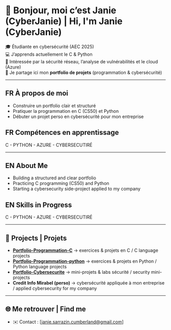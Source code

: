 # 👋 Bonjour, moi c’est Janie (CyberJanie) | Hi, I'm Janie (CyberJanie)

🎓 Étudiante en cybersécurité (AEC 2025)  
💻 J’apprends actuellement le C & Python  
🔐 Intéressée par la sécurité réseau, l’analyse de vulnérabilités et le cloud (Azure)  
📂 Je partage ici mon **portfolio de projets** (programmation & cybersécurité)  

---

## FR À propos de moi
- Construire un portfolio clair et structuré  
- Pratiquer la programmation en C (CS50) et Python  
- Débuter un projet perso en cybersécurité pour mon entreprise  

## FR Compétences en apprentissage
C - PYTHON - AZURE - CYBERSECUTIRÉ

---

## EN About Me
- Building a structured and clear portfolio  
- Practicing C programming (CS50) and Python  
- Starting a cybersecurity side-project applied to my company  

## EN Skills in Progress
C - PYTHON - AZURE - CYBERSECUTIRÉ

---

## 📌 Projects | Projets
- **[Portfolio-Programmation-C](https://github.com/Cyberjanie/Programmation-c)** → exercices & projets en C / C language projects
- **[Portfolio-Programmation-python](https://github.com/Cyberjanie/Programmation-python)** → exercices & projets en Python / Python language projects
- **[Portfolio-Cybersecurite](https://github.com/Cyberjanie/Cybersecurity)** → mini-projets & labs sécurité / security mini-projects  
- **Credit Info Mirabel (perso)** → cybersécurité appliquée à mon entreprise / applied cybersecurity for my company  

---

## 🌐 Me retrouver | Find me
- ✉️ Contact : [janie.sarrazin.cumberland@gmail.com]
